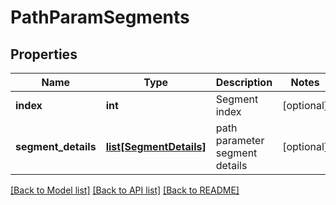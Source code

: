 # PathParamSegments

## Properties
Name | Type | Description | Notes
------------ | ------------- | ------------- | -------------
**index** | **int** | Segment index | [optional] 
**segment_details** | [**list[SegmentDetails]**](SegmentDetails.md) | path parameter segment details | [optional] 

[[Back to Model list]](../README.md#documentation-for-models) [[Back to API list]](../README.md#documentation-for-api-endpoints) [[Back to README]](../README.md)

